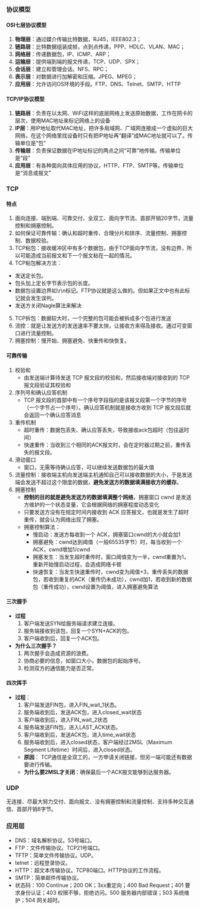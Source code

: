 ### 协议模型
#### OSI七层协议模型
1. **物理层**：通过媒介传输比特数据，RJ45，IEEE802.3；
2. **链路层**：比特数据组装成帧，点到点传递，PPP、HDLC、VLAN、MAC；
3. **网络层**：传递数据包，IP、ICMP、ARP；
4. **运输层**：提供端到端的报文传递，TCP、UDP、SPX；
5. **会话层**：建立和管理会话。NFS、RPC；
6. **表示层**：对数据进行加解密和压缩。JPEG、MPEG；
7. **应用层**：允许访问OS环境的手段。FTP、DNS、Telnet、SMTP、HTTP

#### TCP/IP协议模型
1. **链路层**：负责在以太网、WiFi这样的底层网络上发送原始数据，工作在网卡的层次，使用MAC地址来标记网络上的设备
2. **IP层**：用IP地址取代MAC地址，把许多局域网、广域网连接成一个虚拟的巨大网络，在这个网络里找设备时只有把IP地址再“翻译”成MAC地址就可以了。传输单位是“包”
3. **传输层**：负责保证数据在IP地址标记的两点之间“可靠”地传输。传输单位是“段”
4. **应用层**：有各种面向具体应用的协议，HTTP、FTP、SMTP等。传输单位是“消息或报文”

### TCP
#### 特点
1. 面向连接、端到端、可靠交付、全双工、面向字节流、首部开销20字节，流量控制和拥塞控制。
2. 如何保证可靠传输：确认和超时重传、合理分片和排序、流量控制、拥塞控制、数据校验。
3. TCP粘包：接收缓冲区中有多个数据包，由于TCP面向字节流，没有边界，所以可能造成当前报文和下一个报文粘在一起的情况。
4. TCP粘包解决方法：
  - 发送定长包。
  - 包头加上定长字节表示包的长度。
  - 数据包设置边界如\r\n标记。FTP协议就是这么做的。但如果正文中也有此标记就会发生误判。
  - 发送方关闭Nagle算法来解决
5. TCP拆包：数据较大时，一个完整的包可能会被拆成多个包进行发送
5. 流控：就是让发送方的发送速率不要太快，让接收方来得及接收。通过可变窗口进行流量控制。
6. 拥塞控制：慢开始、拥塞避免、快重传和快恢复。

#### 可靠传输
1. 校验和
    - 由发送端计算待发送 TCP 报文段的校验和，然后接收端对接收到的 TCP 报文段验证其校验和
2. 序列号和确认应答机制
    - TCP 报文段的首部中有一个序号字段指的是该报文段第一个字节的序号（一个字节占一个序号）。确认应答机制就是接收方收到 TCP 报文段后就会返回一个确认应答消息
3. 重传机制
    - 超时重传：数据包丢失、确认应答丢失，导致接收ack包超时（包往返时间）
    - 快速重传：当收到三个相同的ACK报文时，会在定时器过期之前，重传丢失的报文段。
4. 滑动窗口
    - 窗口，无需等待确认应答，可以继续发送数据包的最大值
5. 流量控制：接收端主机向发送端主机通知自己可以接收数据的大小，于是发送端会发送不超过这个限度的数据，**避免发送方的数据填满接收方的缓存**。
6. 拥塞控制
    - **控制的目的就是避免发送方的数据填满整个网络**，拥塞窗口 cwnd 是发送方维护的一个状态变量，它会根据网络的拥塞程度动态变化
    - 只要发送方没有在规定时间内接收到 ACK 应答报文，也就是发生了超时重传，就会认为网络出现了拥塞。
    - 拥塞控制算法：
        - 慢启动：发送方每收到一个 ACK，拥塞窗口cwnd的大小就会加1
        - 拥塞避免：cwnd达到阈值（一般65535字节）时，每当收到一个ACK，cwnd增加1/cwnd
        - 拥塞发生：当发生超时重传时，窗口阈值变为一半，cwnd重置为1，重新开始慢启动过程，会造成网络卡顿
        - 快速恢复：当发生快速重传时，cwnd变为阈值+3，重传丢失的数据包，若收到重复的ACK（重传仍未成功），cwnd加1，若收到新的数据包（重传成功），cwnd设置为阈值，进入拥塞避免算法

#### 三次握手
- **过程**
  1. 客户端发送SYN给服务端请求建立连接。
  2. 服务端接收到该包，回复一个SYN+ACK的包。
  3. 客户端收到后，回复一个ACK包。
- **为什么三次握手？**
  1. 两次握手会造成资源的浪费。
  2. 协商必要的信息，如窗口大小，数据包的起始序号。
  3. 检测双方的通信能力是否正常。

#### 四次挥手
- **过程**：
  1. 客户端发送FIN包，进入FIN_wait_1状态。
  2. 服务端收到后，发送ACK包，进入closed_wait状态
  3. 客户端收到后，进入FIN_wait_2状态
  4. 服务端发送FIN包，进入LAST_ACK状态。
  5. 客户端收到后，发送ACK包，进入time_wait状态
  6. 服务端收到后，进入closed状态，客户端经过2MSL（Maximum Segment Lifetime）时间后，进入closed状态。
    - **原因**：
  TCP通信是全双工的，一方申请关闭链接，但另一端可能还有数据要进行传输。
    - **为什么要2MSL才关闭**：确保最后一个ACK报文能够到达服务器。

### UDP
无连接、尽最大努力交付、面向报文、没有拥塞控制和流量控制、支持多种交互通信、首部开销8字节。

### 应用层
- DNS：域名解析协议。53号端口。
- FTP：文件传输协议。TCP21号端口。
- TFTP：简单文件传输协议。UDP。
- telnet：远程登录协议。
- HTTP：超文本传输协议。TCP80端口。HTTP协议的工作流程。
- SMTP：简单邮件传输协议。
- 状态码：100 Continue；200 OK；3xx重定向；400 Bad Request；401 要求身份认证；403 权限不够，拒绝访问。500 服务器内部错误；503 系统维护；504 网关超时。
